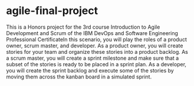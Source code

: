 # agile-final-project
This is a Honors project for the 3rd course Introduction to Agile Development and Scrum of the IBM DevOps and Software Engineering Professional CertificateIn this scenario, you will play the roles of a product owner, scrum master, and developer. As a product owner, you will create stories for your team and organize these stories into a product backlog. As a scrum master, you will create a sprint milestone and make sure that a subset of the stories is ready to be placed in a sprint plan. As a developer, you will create the sprint backlog and execute some of the stories by moving them across the kanban board in a simulated sprint. 

